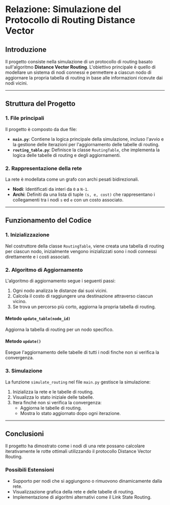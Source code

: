 # Relazione: Simulazione del Protocollo di Routing Distance Vector

## **Introduzione**
Il progetto consiste nella simulazione di un protocollo di routing basato sull'algoritmo **Distance Vector Routing**. L'obiettivo principale è quello di modellare un sistema di nodi connessi e permettere a ciascun nodo di aggiornare la propria tabella di routing in base alle informazioni ricevute dai nodi vicini.

---

## **Struttura del Progetto**

### **1. File principali**
Il progetto è composto da due file:
- **`main.py`**: Contiene la logica principale della simulazione, incluso l'avvio e la gestione delle iterazioni per l'aggiornamento delle tabelle di routing.
- **`routing_table.py`**: Definisce la classe `RoutingTable`, che implementa la logica delle tabelle di routing e degli aggiornamenti.

### **2. Rappresentazione della rete**
La rete è modellata come un grafo con archi pesati bidirezionali.
- **Nodi**: Identificati da interi da `0` a `N-1`.
- **Archi**: Definiti da una lista di tuple `(s, e, cost)` che rappresentano i collegamenti tra i nodi `s` ed `e` con un costo associato.

---

## **Funzionamento del Codice**

### **1. Inizializzazione**
Nel costruttore della classe `RoutingTable`, viene creata una tabella di routing per ciascun nodo, inizialmente vengono inizializzati
sono i nodi connessi direttamente e i costi associati.

### **2. Algoritmo di Aggiornamento**
L'algoritmo di aggiornamento segue i seguenti passi:
1. Ogni nodo analizza le distanze dai suoi vicini.
2. Calcola il costo di raggiungere una destinazione attraverso ciascun vicino.
3. Se trova un percorso più corto, aggiorna la propria tabella di routing.

#### Metodo `update_table(node_id)`
Aggiorna la tabella di routing per un nodo specifico.

#### Metodo `update()`
Esegue l'aggiornamento delle tabelle di tutti i nodi finche non si verifica la convergenza.

### **3. Simulazione**
La funzione `simulate_routing` nel file `main.py` gestisce la simulazione:
1. Inizializza la rete e le tabelle di routing.
2. Visualizza lo stato iniziale delle tabelle.
3. Itera finché non si verifica la convergenza:
   - Aggiorna le tabelle di routing.
   - Mostra lo stato aggiornato dopo ogni iterazione.

---

## **Conclusioni**
Il progetto ha dimostrato come i nodi di una rete possano calcolare iterativamente le rotte ottimali utilizzando il protocollo Distance Vector Routing.

### **Possibili Estensioni**
- Supporto per nodi che si aggiungono o rimuovono dinamicamente dalla rete.
- Visualizzazione grafica della rete e delle tabelle di routing.
- Implementazione di algoritmi alternativi come il Link State Routing.